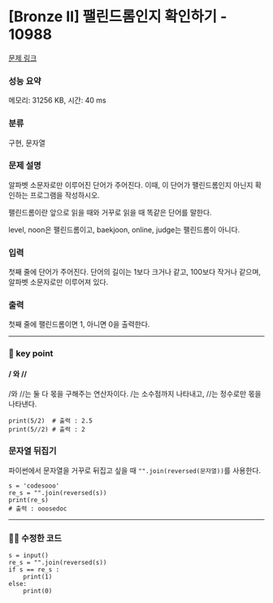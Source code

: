# [Bronze II] 팰린드롬인지 확인하기 - 10988 

[문제 링크](https://www.acmicpc.net/problem/10988) 

### 성능 요약

메모리: 31256 KB, 시간: 40 ms

### 분류

구현, 문자열

### 문제 설명

<p>알파벳 소문자로만 이루어진 단어가 주어진다. 이때, 이 단어가 팰린드롬인지 아닌지 확인하는 프로그램을 작성하시오.</p>

<p>팰린드롬이란 앞으로 읽을 때와 거꾸로 읽을 때 똑같은 단어를 말한다. </p>

<p>level, noon은 팰린드롬이고, baekjoon, online, judge는 팰린드롬이 아니다.</p>

### 입력 

 <p>첫째 줄에 단어가 주어진다. 단어의 길이는 1보다 크거나 같고, 100보다 작거나 같으며, 알파벳 소문자로만 이루어져 있다.</p>

### 출력 

 <p>첫째 줄에 팰린드롬이면 1, 아니면 0을 출력한다.</p>


   ---

### 🤔 key point

#### / 와 //
/와 //는 둘 다 몫을 구해주는 연산자이다. /는 소수점까지 나타내고, //는 정수로만 몫을 나타낸다.
```python3
print(5/2)  # 출력 : 2.5
print(5//2) # 출력 : 2
```
### 문자열 뒤집기
파이썬에서 문자열을 거꾸로 뒤집고 싶을 때 `"".join(reversed(문자열))`를 사용한다.
```python3
s = 'codesooo'
re_s = "".join(reversed(s))
print(re_s)
# 출력 : ooosedoc
```

---
### 👩‍💻 수정한 코드
```python3
s = input()
re_s = "".join(reversed(s))
if s == re_s :
    print(1)
else:
    print(0)
```
